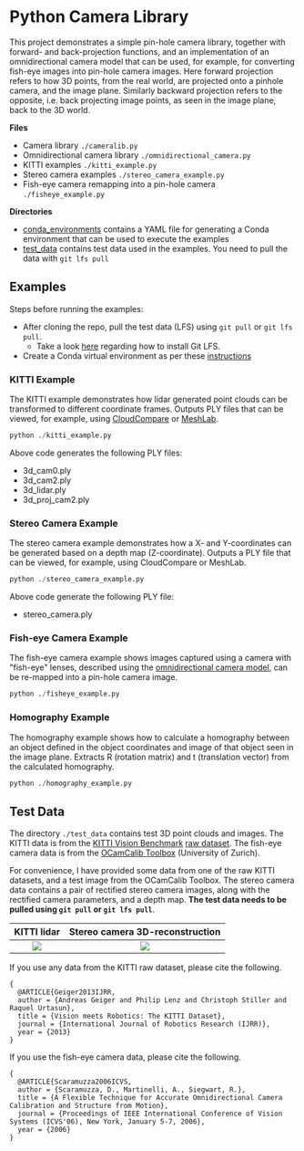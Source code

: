 # Python Camera Library

This project demonstrates a simple pin-hole camera library, together with forward- and back-projection functions, and an
implementation of an omnidirectional camera model that can be used, for example, for converting fish-eye images into pin-hole camera images.
Here forward projection refers to how 3D points, from the real world, are projected onto a pinhole camera, and the image plane. Similarly backward projection refers to the opposite, i.e. back projecting image points, as seen in the image plane, back to the 3D world.

**Files**
* Camera library `./cameralib.py`
* Omnidirectional camera library `./omnidirectional_camera.py`
* KITTI examples `./kitti_example.py`
* Stereo camera examples `./stereo_camera_example.py`
* Fish-eye camera remapping into a pin-hole camera `./fisheye_example.py`

**Directories**
* [conda_environments](./conda_environments/README.md) contains a YAML file for generating a Conda environment that can be used to execute the examples
* [test_data](./test_data/README.md) contains test data used in the examples. You need to pull the data with `git lfs pull`

## Examples

Steps before running the examples:
* After cloning the repo, pull the test data (LFS) using `git pull` or `git lfs pull`.
  * Take a look [here](https://docs.github.com/en/repositories/working-with-files/managing-large-files/installing-git-large-file-storage) regarding how to install Git LFS.
* Create a Conda virtual environment as per these [instructions](./conda_environments/README.md)

### KITTI Example

The KITTI example demonstrates how lidar generated point clouds can be transformed to different coordinate frames. Outputs PLY files that can be viewed, for example, using [CloudCompare](https://www.danielgm.net/cc/) or [MeshLab](https://www.meshlab.net/).

```python
python ./kitti_example.py
```

Above code generates the following PLY files:

* 3d_cam0.ply
* 3d_cam2.ply
* 3d_lidar.ply
* 3d_proj_cam2.ply

### Stereo Camera Example

The stereo camera example demonstrates how a X- and Y-coordinates can be generated based on a depth map (Z-coordinate). Outputs a PLY file that can be viewed, for example, using CloudCompare or MeshLab.

```python
python ./stereo_camera_example.py
```

Above code generate the following PLY file:

* stereo_camera.ply

### Fish-eye Camera Example

The fish-eye camera example shows images captured using a camera with "fish-eye" lenses, described using the [omnidirectional camera model](http://rpg.ifi.uzh.ch/docs/IROS06_scaramuzza.pdf), can be re-mapped into a pin-hole camera image.

```python
python ./fisheye_example.py
```

### Homography Example

The homography example shows how to calculate a homography between an object defined in the object coordinates and image of that object seen in the image plane. Extracts R (rotation matrix) and t (translation vector)
from the calculated homography.

```python
python ./homography_example.py
```

## Test Data

The directory `./test_data` contains test 3D point clouds and images. The KITTI data is from the [KITTI Vision Benchmark](http://www.cvlibs.net/datasets/kitti/) [raw dataset](http://www.cvlibs.net/datasets/kitti/raw_data.php). The fish-eye camera data is from the [OCamCalib Toolbox](https://sites.google.com/site/scarabotix/ocamcalib-toolbox/ocamcalib-toolbox-download-page) (University of Zurich).

For convenience, I have provided some data from one of the raw KITTI datasets, and a test image from the OCamCalib Toolbox. The stereo camera data contains a pair of rectified stereo camera images, along with the rectified camera parameters,
and a depth map. **The test data needs to be pulled using `git pull` or `git lfs pull`**.

KITTI lidar                     |  Stereo camera 3D-reconstruction
:--------------------------------:|:-------------------------:
![](./test_data/kitti_lidar.png)  |  ![](./test_data/stereo_camera_3d.png)


If you use any data from the KITTI raw dataset, please cite the following.

```
{
  @ARTICLE{Geiger2013IJRR,
  author = {Andreas Geiger and Philip Lenz and Christoph Stiller and Raquel Urtasun},
  title = {Vision meets Robotics: The KITTI Dataset},
  journal = {International Journal of Robotics Research (IJRR)},
  year = {2013}
}
```

If you use the fish-eye camera data, please cite the following.

```
{
  @ARTICLE{Scaramuzza2006ICVS,
  author = {Scaramuzza, D., Martinelli, A., Siegwart, R.},
  title = {A Flexible Technique for Accurate Omnidirectional Camera Calibration and Structure from Motion},
  journal = {Proceedings of IEEE International Conference of Vision Systems (ICVS'06), New York, January 5-7, 2006},
  year = {2006}
}
```

